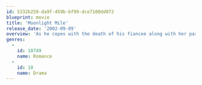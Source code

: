 ```yaml
---
id: 5332b258-da9f-459b-bf99-dce7100dd072
blueprint: movie
title: 'Moonlight Mile'
release_date: '2002-09-09'
overview: 'As he copes with the death of his fiancee along with her parents, a young man must figure out what he wants out of life.'
genres:
  -
    id: 10749
    name: Romance
  -
    id: 18
    name: Drama
---
```

